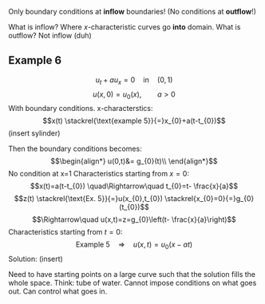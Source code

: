 Only boundary conditions at **inflow** boundaries!
(No conditions at **outflow**!)

What is inflow?
	Where $x$-characteristic curves go **into** domain.
What is outflow?
	Not inflow (duh)

## Example 6
$$u_{t}+au_{x}=0\quad \text{in}\quad (0,1)$$
$$u(x,0)=u_{0}(x),\qquad a>0$$
With boundary conditions.
x-characterstics:
$$x(t) \stackrel{\text{example 5}}{=}x_{0}+a(t-t_{0})$$
(insert sylinder)

Then the boundary conditions becomes:
$$\begin{align*}
u(0,t)&= g_{0}(t)\\
\end{align*}$$
No condition at x=1
Characteristics starting from $x=0$:
$$x(t)=a(t-t_{0}) \quad\Rightarrow\quad t_{0}=t- \frac{x}{a}$$
$$z(t) \stackrel{\text{Ex. 5}}{=}u(x_{0},t_{0}) \stackrel{x_{0}=0}{=}g_{0}(t_{0})$$
$$\Rightarrow\quad u(x,t)=z=g_{0}\left(t- \frac{x}{a}\right)$$
Characteristics starting from $t=0$:
$$\text{Example 5} \quad\Rightarrow\quad u(x,t)=u_{0}(x-at)$$
Solution:
(insert)

Need to have starting points on a large curve such that the solution fills the whole space.
Think: tube of water.
	Cannot impose conditions on what goes out. Can control what goes in.